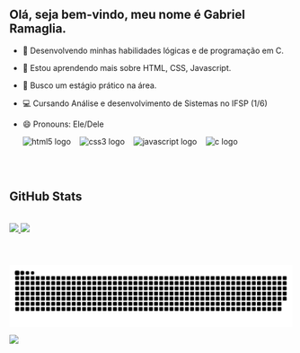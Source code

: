 ## Olá, seja bem-vindo, meu nome é Gabriel Ramaglia. 


- 🔭 Desenvolvendo minhas habilidades lógicas e de programação em C.
- 🌱 Estou aprendendo mais sobre HTML, CSS, Javascript.
- 👯 Busco um estágio prático na área. 
- 💻 Cursando Análise e desenvolvimento de Sistemas no IFSP (1/6)
- 😄 Pronouns: Ele/Dele

  <div align="left">
  <img src="https://cdn.jsdelivr.net/gh/devicons/devicon/icons/html5/html5-original.svg" height="25" alt="html5 logo"  />
  <img width="8" />
  <img src="https://cdn.jsdelivr.net/gh/devicons/devicon/icons/css3/css3-original.svg" height="25" alt="css3 logo"  />
  <img width="8" />
  <img src="https://cdn.jsdelivr.net/gh/devicons/devicon/icons/javascript/javascript-plain.svg" height="25" alt="javascript logo"  />
  <img width="8" />
  <img src="https://cdn.jsdelivr.net/gh/devicons/devicon/icons/c/c-original.svg" height="25" alt="c logo"  />
  <img width="8" />
</div>

<br><br/>
## GitHub Stats
<div style="center">
 <br>
 <a href="https://github.com/gabrielramaglia">
  <img height="150em" src="https://github-readme-stats.vercel.app/api?username=gabrielramaglia&show_icons=true&theme=dracula&include_all_commits=true&count_private=true"/>
  <img height="150em" src="https://github-readme-stats.vercel.app/api/top-langs/?username=gabrielramaglia&layout=compact&langs_count=16&theme=dracula"/>
 <br/>
</div>


<div style="display: inline_block"><br>

#

<picture align="center">
  <source media="(prefers-color-scheme: dark)" srcset="https://raw.githubusercontent.com/gabrielramaglia/gabrielramaglia/output/github-contribution-grid-snake-dark.svg">
  <source media="(prefers-color-scheme: light)" srcset="https://raw.githubusercontent.com/gbrielramaglia/gabrielramaglia/output/github-contribution-grid-snake-dark.svg">
  <img align="center" alt="github contribution grid snake animation" src="https://raw.githubusercontent.com/mari4souza/mari4souza/output/github-contribution-grid-snake.svg">
</picture>


 ![](https://komarev.com/ghpvc/?username=gabrielramaglia&color=green)


